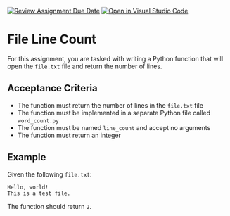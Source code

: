 [![Review Assignment Due Date](https://classroom.github.com/assets/deadline-readme-button-22041afd0340ce965d47ae6ef1cefeee28c7c493a6346c4f15d667ab976d596c.svg)](https://classroom.github.com/a/RPwL19MD)
[![Open in Visual Studio Code](https://classroom.github.com/assets/open-in-vscode-2e0aaae1b6195c2367325f4f02e2d04e9abb55f0b24a779b69b11b9e10269abc.svg)](https://classroom.github.com/online_ide?assignment_repo_id=15782427&assignment_repo_type=AssignmentRepo)
# File Line Count

For this assignment, you are tasked with writing a Python function that will open the `file.txt` file and return the number of lines.

## Acceptance Criteria

* The function must return the number of lines in the `file.txt` file
* The function must be implemented in a separate Python file called `word_count.py`
* The function must be named `line_count` and accept no arguments
* The function must return an integer

## Example

Given the following `file.txt`:

```
Hello, world!
This is a test file.
```

The function should return `2`.